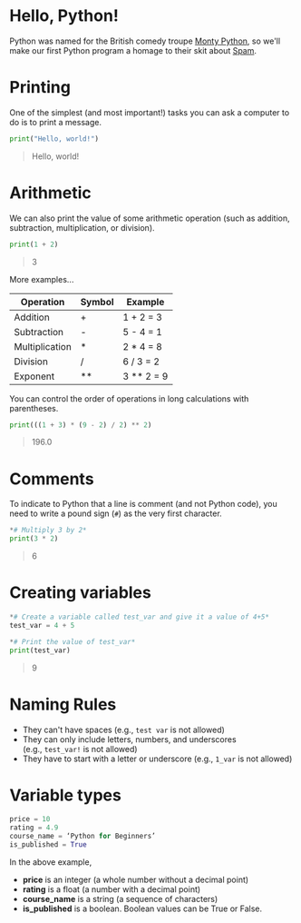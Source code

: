# **Hello, Python!**

Python was named for the British comedy troupe [Monty Python](https://en.wikipedia.org/wiki/Monty_Python), so we'll make our first Python program a homage to their skit about [Spam](https://bit.ly/3MwwjSs).

# Printing

One of the simplest (and most important!) tasks you can ask a computer to do is to print a message.

```python
print("Hello, world!")
```

> Hello, world!
> 

# **Arithmetic**

We can also print the value of some arithmetic operation (such as addition, subtraction, multiplication, or division).

```python
print(1 + 2)
```

> 3
> 

More examples...

| Operation | Symbol | Example |
| --- | --- | --- |
| Addition | + | 1 + 2 = 3 |
| Subtraction | - | 5 - 4 = 1 |
| Multiplication | * | 2 * 4 = 8 |
| Division | / | 6 / 3 = 2 |
| Exponent | ** | 3 ** 2 = 9 |

You can control the order of operations in long calculations with parentheses.

```python
print(((1 + 3) * (9 - 2) / 2) ** 2)
```

> 196.0
> 

# **Comments**

To indicate to Python that a line is comment (and not Python code), you need to write a pound sign (`#`) as the very first character.

```python
*# Multiply 3 by 2*
print(3 * 2)
```

> 6
> 

# **Creating variables**

```python
*# Create a variable called test_var and give it a value of 4+5*
test_var = 4 + 5

*# Print the value of test_var*
print(test_var)
```

> 9
> 

# Naming Rules

- They can't have spaces (e.g., `test var` is not allowed)
- They can only include letters, numbers, and underscores (e.g., `test_var!` is not allowed)
- They have to start with a letter or underscore (e.g., `1_var` is not allowed)

# Variable types

```python
price = 10
rating = 4.9
course_name = ‘Python for Beginners’
is_published = True
```

In the above example,

- **price** is an integer (a whole number without a decimal point)
- **rating** is a float (a number with a decimal point)
- **course_name** is a string (a sequence of characters)
- **is_published** is a boolean. Boolean values can be True or False.
